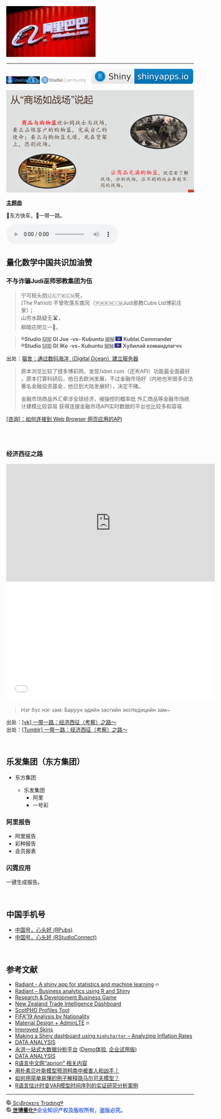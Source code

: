 <img src="文艺坊图库/alibaba1.jpg" width="240"/>

---

[<img src='文艺坊图库/RStudioCloud.png' height='20'>](https://rstudio.cloud) [<img src='文艺坊图库/RStudioCom2.png' height='20'>](https://community.rstudio.com/new-topic?category=shiny&tags=shiny) [![](文艺坊图库/shiny-badge.svg)](https://www.shinyapps.io) 

<img src='文艺坊图库/商场如战场.png' width='560'>

[**主题曲**](https://github.com/englianhu/report/discussions)

🚄东方快车，🚄一带一路。

<audio controls loop autoplay src="文艺坊歌曲库/東方快車合唱團 Oriental Express - 紅紅青春敲呀敲 《黑松沙士》廣告主題曲.mp3" controls></audio>

## 量化数学中国共识加油赞

### 不与诈骗Judi巫师邪教集团为伍

> 宁可枝头抱🇺🇸🇹🇼🇨🇳死，<br> (The Patriot)
不曾吹落东南风（🇵🇭🇰🇭🇮🇲Judi邪教Cube Ltd博彩庄家）；<br>
山穷水路疑无🛣，<br>
柳暗花明又一🌸。

> **®Studio 🇺🇸 GI Joe -vs- Kubuntu 🇲🇳 <img src='文艺坊图库/Asean.png' height='12'> Kublai Commander**<br>
**®Studio 🇺🇸 GI Жо -vs- Kubuntu 🇲🇳 <img src='文艺坊图库/Asean.png' height='12'> Хубилай командлагчч**<br>

出处：[猫舍：通过数码海洋（Digital Ocean）建立服务器](https://github.com/scibrokes/setup-centOS7-DO)

> 原本浏览比较了很多博彩网，发现1xbet.com（还🈶API）功能最全面最好 ，原本打算科研后，他日去欧洲发展，不过金融市场好（内地也🈶很多合法著名金融投资基金，他日到大陆发展好），决定不赌。
> 
> 金融市场商品外汇牵涉全球经济，被操控的概率低
外汇商品等金融市场统计建模比较容易
获得连接金融市场API实时数据的平台也比较多和容易

[[咨询]：如何连接到 Web Browser 网页应用的API](https://d.cosx.org/d/421872-web-browser-api/6)

<br><br>

### 经济西征之路

<iframe width="560" height="315" src="https://www.youtube.com/embed/XI4hl9F6wrE" title="YouTube video player" frameborder="0" allow="accelerometer; autoplay; clipboard-write; encrypted-media; gyroscope; picture-in-picture" allowfullscreen></iframe>

<iframe width="560" height="315" src="//player.bilibili.com/player.html?aid=981862346&bvid=BV1Vt4y1s7B3&cid=725422877&page=1" scrolling="no" border="0" frameborder="no" framespacing="0" allowfullscreen="true"></iframe>

> Нэг бүс нэг зам: Баруун эдийн засгийн экспедицийн зам~

出处：[[vk] 一带一路：经济西征（考察）之路～](https://vk.com/englianhu?w=wall611842020_104)<br>
出处：[[Tumblr] 一带一路：经济西征（考察）之路～](https://englianhu.tumblr.com/post/684806031267725312/%E4%B8%BA%E4%BB%80%E4%B9%88%E6%B8%B8%E6%88%8F%E5%BC%80%E5%8F%91%E5%95%86%E5%BE%88%E5%B0%91%E5%BC%80%E5%8F%91%E4%B8%AD%E5%9B%BD%E5%8E%86%E5%8F%B2%E4%B8%8A%E7%9A%84%E5%85%B6%E4%BB%96%E6%97%B6%E6%9C%9F-%E7%9F%A5%E4%B9%8E)

<br>

## 乐发集团（东方集团）

- 东方集团

  - 乐发集团
    - 阿里
    - 一号彩
    
### 阿里报告

- 阿里报告
- 彩种报告
- 会员报表

### 闪霓应用

一键生成报告。

<br>

## 中国手机号

- [中国号，心头好 (RPubs)](https://rpubs.com/englianhu/845478)
- [中国号，心头好 (RStudioConnect)](https://beta.rstudioconnect.com/connect/#/apps/7dd0a6c7-defc-4c82-9c99-8788bb95d7b0/access)

<br>

## 参考文献

- [Radiant - A shiny app for statistics and machine learning](https://shiny.rstudio.com/gallery/radiant.html) 🔥
- [Radiant – Business analytics using R and Shiny](https://radiant-rstats.github.io/docs/install.html)
- [Research & Development Business Game](https://shiny.rstudio.com/gallery/rd-business-game.html)
- [New Zealand Trade Intelligence Dashboard](https://shiny.rstudio.com/gallery/nz-trade-dash.html)
- [ScotPHO Profiles Tool](https://shiny.rstudio.com/gallery/scotpho-profiles.html)
- [FIFA'19 Analysis by Nationality](https://demo.appsilon.com/apps/fifa19/#!/country)
- [Material Design + AdminLTE](https://ducthanhnguyen.github.io/MaterialAdminLTE/index3.html) 🔥
- [Improved Skins](https://rinterface.github.io/shinydashboardPlus/articles/more-skins.html)
- [Making a Shiny dashboard using `highcharter` – Analyzing Inflation Rates](https://datascienceplus.com/making-a-shiny-dashboard-using-highcharter-analyzing-inflation-rates)
- [DATA ANALYSIS](https://rpubs.com/Author_Nasila18/836843)
- [永洪一站式大数据分析平台](https://www.yonghongtech.com) ([Demo体验](http://public.yonghongtech.com/bi/?au_act=login&adminv=demo&passv=Yonghong123), [企业试用版](https://www.yonghongtech.com/al/zhuce/index.html?module=shiyong&column=))
- [DATA ANALYSIS](https://rpubs.com/Author_Nasila18/836843)
- [R语言中文网“apriori” 相关内容](https://www.r-china.net/search.php?mod=forum&searchid=23&orderby=lastpost&ascdesc=desc&searchsubmit=yes&kw=apriori)
- [用朴素贝叶斯模型预测柯南中被害人和凶手！](https://gist.github.com/baymaxium/0357d4e9b1d365475659f7f55f851150)
- [如何用简单易懂的例子解释隐马尔可夫模型？](https://www.zhihu.com/question/20962240)
- [R语言估计时变VAR模型时间序列的实证研究分析案例](http://tecdat.cn/r%e8%af%ad%e8%a8%80%e4%bc%b0%e8%ae%a1%e6%97%b6%e5%8f%98var%e6%a8%a1%e5%9e%8b%e6%97%b6%e9%97%b4%e5%ba%8f%e5%88%97%e7%9a%84%e5%ae%9e%e8%af%81%e7%a0%94%e7%a9%b6%e5%88%86%e6%9e%90%e6%a1%88%e4%be%8b)

---

[<img src="文艺坊图库/Scibrokes.png" height="14"/> Sςιβrοκεrs Trαdιηg®](http://www.scibrokes.com)<br>
<span style='color:RoyalBlue'>**[<img src="文艺坊图库/Scibrokes.png" height="14"/> 世博量化®](http://www.scibrokes.com)企业知识产权及版权所有，盗版必究。**</span>
